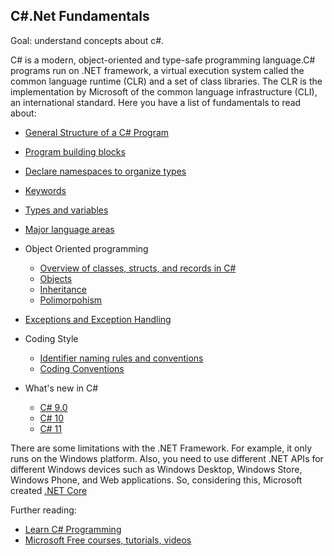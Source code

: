 ## C#.Net Fundamentals

Goal: understand concepts about c#.

C# is a modern, object-oriented and type-safe programming language.C# programs run on .NET framework, a virtual execution system called the common language runtime (CLR) and a set of class libraries. The CLR is the implementation by Microsoft of the common language infrastructure (CLI), an international standard.
Here you have a list of fundamentals to read about:

- [General Structure of a C# Program](https://learn.microsoft.com/en-us/dotnet/csharp/fundamentals/program-structure/)

- [Program building blocks](https://learn.microsoft.com/en-us/dotnet/csharp/tour-of-csharp/program-building-blocks)

- [Declare namespaces to organize types](https://learn.microsoft.com/en-us/dotnet/csharp/fundamentals/types/namespaces)

- [Keywords](https://learn.microsoft.com/en-us/dotnet/csharp/language-reference/keywords/)

- [Types and variables](https://learn.microsoft.com/en-us/dotnet/csharp/tour-of-csharp/#types-and-variables)

- [Major language areas](https://learn.microsoft.com/en-us/dotnet/csharp/tour-of-csharp/features)

- Object Oriented programming
  - [Overview of classes, structs, and records in C#](https://learn.microsoft.com/en-us/dotnet/csharp/fundamentals/object-oriented/)
  - [Objects](https://learn.microsoft.com/en-us/dotnet/csharp/fundamentals/object-oriented/objects)
  - [Inheritance](https://learn.microsoft.com/en-us/dotnet/csharp/fundamentals/object-oriented/inheritance)
  - [Polimorpohism](https://learn.microsoft.com/en-us/dotnet/csharp/fundamentals/object-oriented/polymorphism)

- [Exceptions and Exception Handling](https://learn.microsoft.com/en-us/dotnet/csharp/fundamentals/exceptions/)

- Coding Style
  - [Identifier naming rules and conventions](https://learn.microsoft.com/en-us/dotnet/csharp/fundamentals/coding-style/identifier-names)
  - [Coding Conventions](https://learn.microsoft.com/en-us/dotnet/csharp/fundamentals/coding-style/coding-conventions)

- What's new in C#
  - [C# 9.0](https://learn.microsoft.com/en-us/dotnet/csharp/whats-new/csharp-9)
  - [C# 10](https://learn.microsoft.com/en-us/dotnet/csharp/whats-new/csharp-10)
  - [C# 11](https://learn.microsoft.com/en-us/dotnet/csharp/whats-new/csharp-11)

There are some limitations with the .NET Framework. For example, it only runs on the Windows platform. Also, you need to use different .NET APIs for different Windows devices such as Windows Desktop, Windows Store, Windows Phone, and Web applications.
So, considering this, Microsoft created [.NET Core](https://github.com/msg-CareerPaths/csharp-training/blob/main/chapters/fundamentals-netcore.md)

Further reading:
 - [Learn C# Programming](https://www.tutorialsteacher.com/csharp)
 - [Microsoft Free courses, tutorials, videos](https://dotnet.microsoft.com/en-us/learn/csharp)
